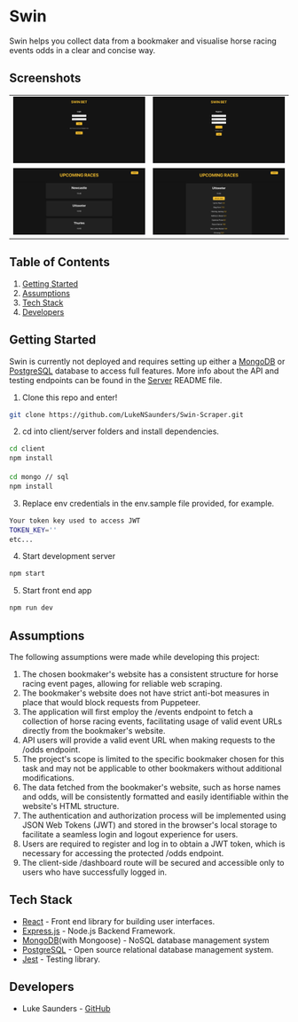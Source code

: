# Swin

Swin helps you collect data from a bookmaker and visualise horse racing events odds in a clear and concise way.

## Screenshots
<p align="center">
  <table>
    <tr>
      <td>
        <img src="client/src/assets/login.png" width="500" />
      </td>
      <td>
        <img src="client/src/assets/register.png" width="500" />
      </td>
    </tr>
    <tr>
      <td>
        <img src="client/src/assets/races.png" width="500" />
      </td>
      <td>
        <img src="client/src/assets/odds.png" width="500" />
      </td>
    </tr>
  </table>
</p>

## Table of Contents

1. [Getting Started](#Getting-Started)
2. [Assumptions](#Assumptions)
3. [Tech Stack](#Tech-Stack)
4. [Developers](#Developers)

## Getting Started 

Swin is currently not deployed and requires setting up either a [MongoDB](https://gist.github.com/rupeshtiwari/2eaa1b40e5bdd23de27fef3289bc92f4) or [PostgreSQL](https://github.com/dwyl/learn-postgresql) database to access full features. More info about the API and testing endpoints can be found in the [Server](./server/README.md) README file. 

1. Clone this repo and enter!

```bash
git clone https://github.com/LukeNSaunders/Swin-Scraper.git
```

2. cd into client/server folders and install dependencies.

```bash
cd client
npm install

cd mongo // sql
npm install
```

3. Replace env credentials in the env.sample file provided, for example.

```bash
Your token key used to access JWT
TOKEN_KEY=''
etc... 
```

4. Start development server

```bash
npm start
```

5. Start front end app

```bash
npm run dev
```

## Assumptions 

The following assumptions were made while developing this project:

1. The chosen bookmaker's website has a consistent structure for horse racing event pages, allowing for reliable web scraping.
2. The bookmaker's website does not have strict anti-bot measures in place that would block requests from Puppeteer.
3. The application will first employ the /events endpoint to fetch a collection of horse racing events, facilitating usage of valid event URLs directly from the bookmaker's website.
4. API users will provide a valid event URL when making requests to the /odds endpoint.
5. The project's scope is limited to the specific bookmaker chosen for this task and may not be applicable to other bookmakers without additional modifications.
6. The data fetched from the bookmaker's website, such as horse names and odds, will be consistently formatted and easily identifiable within the website's HTML structure.
7. The authentication and authorization process will be implemented using JSON Web Tokens (JWT) and stored in the browser's local storage to facilitate a seamless login and logout experience for users.
8. Users are required to register and log in to obtain a JWT token, which is necessary for accessing the protected /odds endpoint.
9. The client-side /dashboard route will be secured and accessible only to users who have successfully logged in.

## Tech Stack

- [React](https://github.com/facebook/react) - Front end library for building user interfaces.
- [Express.js](https://github.com/expressjs) - Node.js Backend Framework.
- [MongoDB](https://github.com/mongodb)(with Mongoose) - NoSQL database management system
- [PostgreSQL](https://github.com/postgres) - Open source relational database management system. 
- [Jest](https://github.com/facebook/jest) - Testing library.

## Developers

- Luke Saunders - [GitHub](https://github.com/LukeNSaunders)
